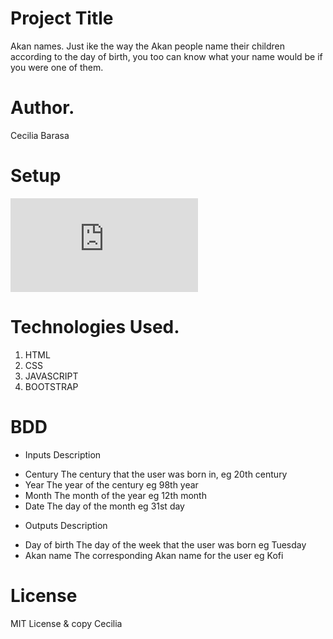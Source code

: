 # Project Title
Akan names.
Just ike the way the Akan people name their children according to the day of birth, you too can know what your name would be if you were one of them.

# Author.
Cecilia Barasa

# Setup
![Image of project](https://cecibarasa.github.io/birth-day/index.pdf)

# Technologies Used.
1. HTML
2. CSS
3. JAVASCRIPT
4. BOOTSTRAP

# BDD
- Inputs	Description
* Century	The century that the user was born in, eg 20th century
* Year	The year of the century eg 98th year
* Month	The month of the year eg 12th month
* Date	The day of the month eg 31st day
- Outputs	Description
* Day of birth	The day of the week that the user was born eg Tuesday
* Akan name	The corresponding Akan name for the user eg Kofi

# License
MIT License & copy Cecilia
